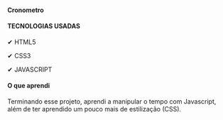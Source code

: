 #### Cronometro

#### TECNOLOGIAS USADAS

✔ HTML5

✔ CSS3

✔ JAVASCRIPT


#### O que aprendi

Terminando esse projeto, aprendi a manipular o tempo com Javascript, além de ter aprendido um pouco mais de estilização (CSS).
